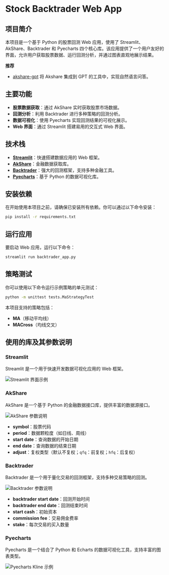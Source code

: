 # Stock Backtrader Web App

## 项目简介

本项目是一个基于 Python 的股票回测 Web 应用，使用了 Streamlit、AkShare、Backtrader 和 Pyecharts 四个核心库。该应用提供了一个用户友好的界面，允许用户获取股票数据、运行回测分析，并通过图表直观地展示结果。

**推荐**
- [akshare-gpt](https://github.com/chenwr727/akshare-gpt.git) 将 Akshare 集成到 GPT 的工具中，实现自然语言问答。

## 主要功能

- **股票数据获取**：通过 AkShare 实时获取股票市场数据。
- **回测分析**：利用 Backtrader 进行多种策略的回测分析。
- **数据可视化**：使用 Pyecharts 实现回测结果的可视化展示。
- **Web 界面**：通过 Streamlit 搭建易用的交互式 Web 界面。

## 技术栈

- **[Streamlit](https://github.com/streamlit/streamlit)**：快速搭建数据应用的 Web 框架。
- **[AkShare](https://github.com/akfamily/akshare)**：金融数据获取库。
- **[Backtrader](https://github.com/mementum/backtrader)**：强大的回测框架，支持多种金融工具。
- **[Pyecharts](https://github.com/pyecharts/pyecharts)**：基于 Python 的数据可视化库。

## 安装依赖

在开始使用本项目之前，请确保已安装所有依赖。你可以通过以下命令安装：

```bash
pip install -r requirements.txt
```

## 运行应用

要启动 Web 应用，运行以下命令：

```bash
streamlit run backtrader_app.py
```

## 策略测试

你可以使用以下命令运行示例策略的单元测试：

```bash
python -m unittest tests.MaStrategyTest
```

本项目支持的策略包括：
- **MA**（移动平均线）
- **MACross**（均线交叉）

## 使用的库及其参数说明

### Streamlit
Streamlit 是一个用于快速开发数据可视化应用的 Web 框架。

![Streamlit 界面示例](https://i-blog.csdnimg.cn/blog_migrate/0d139c7f5891abb7ea9420627eddb3b8.png)

### AkShare
AkShare 是一个基于 Python 的金融数据接口库，提供丰富的数据源接口。

![AkShare 参数说明](https://i-blog.csdnimg.cn/blog_migrate/7424d1bb9a93931c27d206924e44b147.png)
- **symbol**：股票代码
- **period**：数据颗粒度（如日线、周线）
- **start date**：查询数据的开始日期
- **end date**：查询数据的结束日期
- **adjust**：复权类型（默认不复权；`qfq`：前复权；`hfq`：后复权）

### Backtrader
Backtrader 是一个用于量化交易的回测框架，支持多种交易策略的回测。

![Backtrader 参数说明](https://i-blog.csdnimg.cn/blog_migrate/a50e3fb6787ae0fe6513b24d35e347b6.png)
- **backtrader start date**：回测开始时间
- **backtrader end date**：回测结束时间
- **start cash**：初始资本
- **commission fee**：交易佣金费率
- **stake**：每次交易的买入数量

### Pyecharts
Pyecharts 是一个结合了 Python 和 Echarts 的数据可视化工具，支持丰富的图表类型。

![Pyecharts Kline 示例](https://i-blog.csdnimg.cn/blog_migrate/a7d7f43891664654909a4bd232dd50bc.png)
